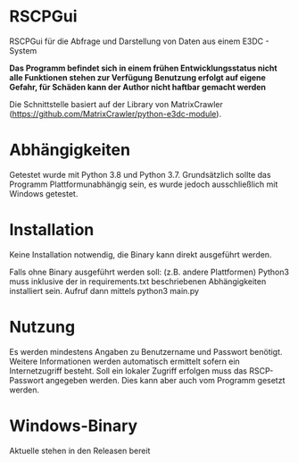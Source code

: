 # RSCPGui
RSCPGui für die Abfrage und Darstellung von Daten aus einem E3DC - System

**Das Programm befindet sich in einem frühen Entwicklungsstatus nicht alle Funktionen stehen zur Verfügung**
**Benutzung erfolgt auf eigene Gefahr, für Schäden kann der Author nicht haftbar gemacht werden**

Die Schnittstelle basiert auf der Library von MatrixCrawler (https://github.com/MatrixCrawler/python-e3dc-module).

# Abhängigkeiten

Getestet wurde mit Python 3.8 und Python 3.7.
Grundsätzlich sollte das Programm Plattformunabhängig sein, es wurde jedoch ausschließlich mit Windows getestet.

# Installation
Keine Installation notwendig, die Binary kann direkt ausgeführt werden. 

Falls ohne Binary ausgeführt werden soll: (z.B. andere Plattformen)
Python3 muss inklusive der in requirements.txt beschriebenen Abhängigkeiten installiert sein.
Aufruf dann mittels python3 main.py

# Nutzung

Es werden mindestens Angaben zu Benutzername und Passwort benötigt. 
Weitere Informationen werden automatisch ermittelt sofern ein Internetzugriff besteht.
Soll ein lokaler Zugriff erfolgen muss das RSCP-Passwort angegeben werden. 
Dies kann aber auch vom Programm gesetzt werden.

# Windows-Binary

Aktuelle stehen in den Releasen bereit
